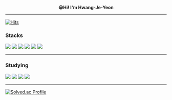 
<div align="center">

<b>😀Hi! I'm Hwang-Je-Yeon</b>

</div>

***

[![Hits](https://hits.seeyoufarm.com/api/count/incr/badge.svg?url=https%3A%2F%2Fgithub.com%2Fhwangjeyeon&count_bg=%23A5DAFF&title_bg=%23000000&icon=lbry.svg&icon_color=%23FFFFFF&title=visitors&edge_flat=false)](https://hits.seeyoufarm.com)

### Stacks

<p align="left">
<img src="https://img.shields.io/badge/JAVA-000000?style=for-the-badge&logo=openjdk&logoColor=white"> 
<img src="https://img.shields.io/badge/PYTHON-3776AB?style=for-the-badge&logo=Python&logoColor=white">
<img src="https://img.shields.io/badge/C++-00599C?style=for-the-badge&logo=Cplusplus&logoColor=white">
<img src="https://img.shields.io/badge/HTML-E34F26?style=for-the-badge&logo=html5&logoColor=white">
<img src="https://img.shields.io/badge/CSS-1572B6?style=for-the-badge&logo=css3&logoColor=white">
<img src="https://img.shields.io/badge/GIT-F05032?style=for-the-badge&logo=git&logoColor=white"> 
</p>

---

### Studying
<p align="left">
<img src="https://img.shields.io/badge/SPRING-6DB33F?style=for-the-badge&logo=spring&logoColor=white">
<img src="https://img.shields.io/badge/JAVASCRIPT-F7DF1E?style=for-the-badge&logo=javascript&logoColor=white">
<img src="https://img.shields.io/badge/DJango-092E20?style=for-the-badge&logo=django&logoColor=white">
<img src="https://img.shields.io/badge/MYSQL-4479A1?style=for-the-badge&logo=mysql&logoColor=white">
</p>

---
[![Solved.ac Profile](http://mazassumnida.wtf/api/v2/generate_badge?boj=hwangjeyeon)](https://solved.ac/hwangjeyeon/)

<!--
**hwangjeyeon/hwangjeyeon** is a ✨ _special_ ✨ repository because its `README.md` (this file) appears on your GitHub profile.

Here are some ideas to get you started:

- 🔭 I’m currently working on ...
- 🌱 I’m currently learning ...
- 👯 I’m looking to collaborate on ...
- 🤔 I’m looking for help with ...
- 💬 Ask me about ...
- 📫 How to reach me: ...
- 😄 Pronouns: ...
- ⚡ Fun fact: ...
-->
